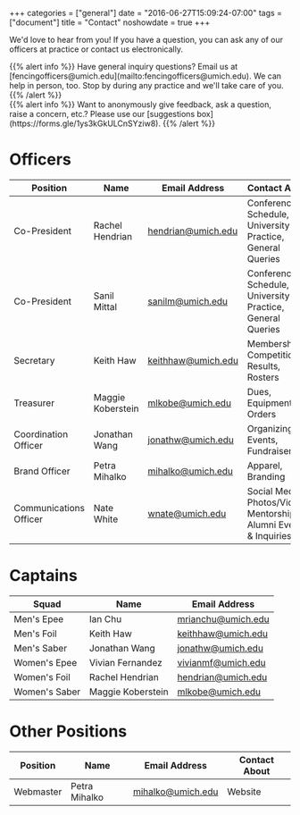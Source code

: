 +++
categories = ["general"]
date = "2016-06-27T15:09:24-07:00"
tags = ["document"]
title = "Contact"
noshowdate = true
+++

We'd love to hear from you! If you have a question, you can ask any of our officers at practice or contact us electronically.

<div class="container-fluid">
    <div class="row">

<div class="col-md-6">
{{% alert info %}}
Have general inquiry questions?
Email us at [fencingofficers@umich.edu](mailto:fencingofficers@umich.edu).
We can help in person, too. Stop by during any practice and we'll take care of you.
{{% /alert %}}
</div>

<div class="col-md-6">
{{% alert info %}}
Want to anonymously give feedback, ask a question, raise a concern, etc.?
Please use our [suggestions box](https://forms.gle/1ys3kGkULCnSYziw8).
{{% /alert %}}
</div>
</div>
</div>


# Officers
| Position               | Name                | Email Address                                   | Contact About                            |
|------------------------|---------------------|-------------------------------------------------|------------------------------------------|
| Co-President           | Rachel Hendrian     | [hendrian@umich.edu](mailto:hendrian@umich.edu) | Conference(s), Schedule, University Info, Practice, General Queries |
| Co-President           | Sanil Mittal          | [sanilm@umich.edu](mailto:sanilm@umich.edu)     | Conference(s), Schedule, University Info, Practice, General Queries |
| Secretary              | Keith Haw           | [keithhaw@umich.edu](mailto:keithhaw@umich.edu) | Membership, Competition Results, Rosters |
| Treasurer              | Maggie Koberstein  | [mlkobe@umich.edu ](mailto:mlkobe@umich.edu )     | Dues, Equipment Orders                   |
| Coordination Officer   | Jonathan Wang         | [jonathw@umich.edu](mailto:jonathw@umich.edu)     | Organizing Events, Fundraisers           |
| Brand Officer          | Petra Mihalko       | [mihalko@umich.edu](mailto:mihalko@umich.edu)   | Apparel, Branding                        |
| Communications Officer | Nate White         | [wnate@umich.edu](mailto:wnate@umich.edu)     | Social Media, Photos/Videos, Mentorship, Alumni Events & Inquiries  |

# Captains
| Squad                  | Name                       | Email Address                                   |
|------------------------|----------------------------|-------------------------------------------------|
| Men's Epee             | Ian Chu                 | [mrianchu@umich.edu ](mailto:mrianchu@umich.edu )  |
| Men's Foil             | Keith Haw                  | [keithhaw@umich.edu](mailto:keithhaw@umich.edu) |
| Men's Saber            | Jonathan Wang              | [jonathw@umich.edu](mailto:jonathw@umich.edu)   |
| Women's Epee           | Vivian Fernandez         | [vivianmf@umich.edu ](mailto:vivianmf@umich.edu ) |
| Women's Foil           | Rachel Hendrian            | [hendrian@umich.edu](mailto:hendrian@umich.edu) |
| Women's Saber          | Maggie Koberstein          | [mlkobe@umich.edu](mailto:mlkobe@umich.edu)     |

# Other Positions
| Position               | Name            | Email Address                                   | Contact About                            |
|------------------------|-----------------|-------------------------------------------------|------------------------------------------|
| Webmaster              | Petra Mihalko   | [mihalko@umich.edu](mailto:mihalko@umich.edu) | Website                                  |
